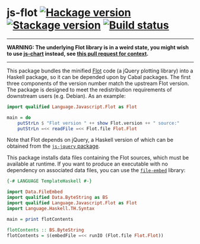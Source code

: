 # js-flot [![Hackage version](https://img.shields.io/hackage/v/js-flot.svg?label=Hackage)](https://hackage.haskell.org/package/js-flot) [![Stackage version](https://www.stackage.org/package/js-flot/badge/nightly?label=Stackage)](https://www.stackage.org/package/js-flot) [![Build status](https://img.shields.io/github/workflow/status/ndmitchell/js-flot/ci.svg)](https://github.com/ndmitchell/js-flot/actions)

-----------------

**WARNING: The underlying Flot library is in a weird state, you might wish to use [js-chart](https://github.com/jonascarpay/js-chart#readme) instead, see [this pull request for context](https://github.com/ndmitchell/js-flot/pull/5).**

-----------------

This package bundles the minified [Flot](http://www.flotcharts.org/) code
(a jQuery plotting library) into a Haskell package,
so it can be depended upon by Cabal packages. The first three components of
the version number match the upstream Flot version. The package is designed
to meet the redistribution requirements of downstream users (e.g. Debian).
As an example:

```haskell
import qualified Language.Javascript.Flot as Flot

main = do
    putStrLn $ "Flot version " ++ show Flot.version ++ " source:"
    putStrLn =<< readFile =<< Flot.file Flot.Flot
```

Note that Flot depends on jQuery, a Haskell version of which can be obtained
from the [`js-jquery` package](https://github.com/ndmitchell/js-jquery#readme).

This package installs data files containing the Flot sources, which must be available at runtime. If you want to produce an executable with no dependency on associated data files, you can use the [`file-embed`](https://hackage.haskell.org/package/file-embed) library:

```haskell
{-# LANGUAGE TemplateHaskell #-}

import Data.FileEmbed
import qualified Data.ByteString as BS
import qualified Language.Javascript.Flot as Flot
import Language.Haskell.TH.Syntax

main = print flotContents

flotContents :: BS.ByteString
flotContents = $(embedFile =<< runIO (Flot.file Flot.Flot))
```
